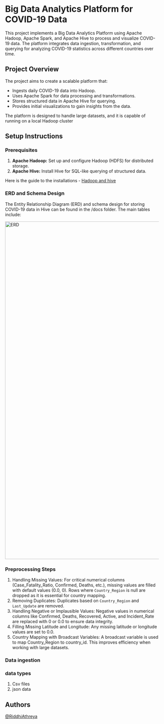 # Big Data Analytics Platform for COVID-19 Data

This project implements a Big Data Analytics Platform using Apache Hadoop, Apache Spark, and Apache Hive to process and visualize COVID-19 data. The platform integrates data ingestion, transformation, and querying for analyzing COVID-19 statistics across different countries over time.

## Project Overview

The project aims to create a scalable platform that:
- Ingests daily COVID-19 data into Hadoop.
- Uses Apache Spark for data processing and transformations.
- Stores structured data in Apache Hive for querying.
- Provides initial visualizations to gain insights from the data.

The platform is designed to handle large datasets, and it is capable of running on a local Hadoop cluster

## Setup Instructions

### Prerequisites
1. **Apache Hadoop:** Set up and configure Hadoop (HDFS) for distributed storage.
3. **Apache Hive:** Install Hive for SQL-like querying of structured data.

Here is the guide to the installations - [Hadoop and hive](https://medium.com/@daibinraju/installing-hadoop-with-hive-on-mac-m1-using-homebrew-3505c6166e83)

### ERD and Schema Design

The Entity Relationship Diagram (ERD) and schema design for storing COVID-19 data in Hive can be found in the /docs folder. The main tables include:

<img width="1103" alt="ERD" src="https://github.com/user-attachments/assets/2ba43d0a-25f0-4201-857b-877cbe60400f">

### Preprocessing Steps
1. Handling Missing Values:
    For critical numerical columns (Case_Fatality_Ratio, Confirmed, Deaths, etc.), missing values are filled with default values (0.0, 0).
    Rows where `Country_Region` is null are dropped as it is essential for country mapping.
2. Removing Duplicates:
    Duplicates based on `Country_Region` and `Last_Update` are removed.
3. Handling Negative or Implausible Values:
    Negative values in numerical columns like Confirmed, Deaths, Recovered, Active, and Incident_Rate are replaced with 0 or 0.0 to ensure data integrity.
4. Filling Missing Latitude and Longitude:
    Any missing latitude or longitude values are set to 0.0.
5. Country Mapping with Broadcast Variables:
    A broadcast variable is used to map Country_Region to country_id. This improves efficiency when working with large datasets.
### Data ingestion

### data types
1. Csv files
2. json data

## Authors
[@RiddhiAthreya](https://github.com/RiddhiAthreya)

